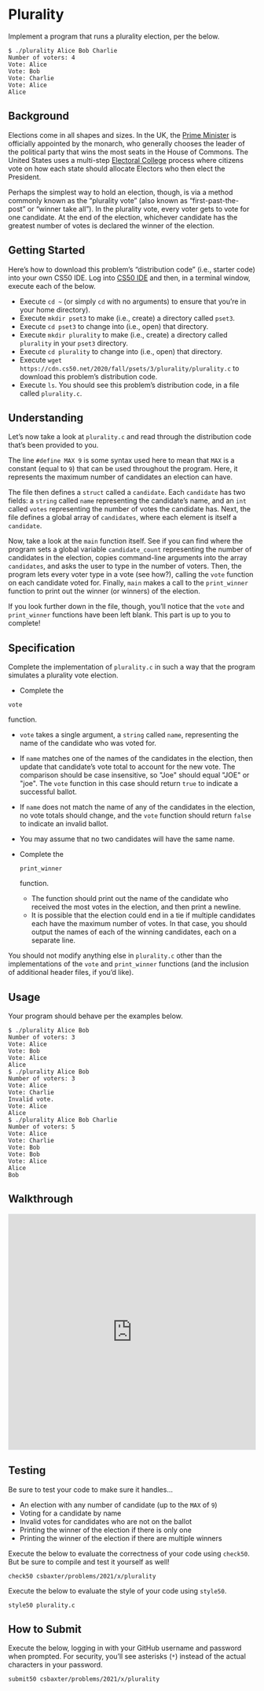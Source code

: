 # Plurality

Implement a program that runs a plurality election, per the below.

```
$ ./plurality Alice Bob Charlie
Number of voters: 4
Vote: Alice
Vote: Bob
Vote: Charlie
Vote: Alice
Alice
```



## Background

Elections come in all shapes and sizes. In the UK, the [Prime Minister](https://www.parliament.uk/education/about-your-parliament/general-elections/) is officially appointed by the monarch, who generally chooses the leader of the political party that wins the most seats in the House of Commons. The United States uses a multi-step [Electoral College](https://www.archives.gov/federal-register/electoral-college/about.html) process where citizens vote on how each state should allocate Electors who then elect the President.

Perhaps the simplest way to hold an election, though, is via a method commonly known as the “plurality vote” (also known as “first-past-the-post” or “winner take all”). In the plurality vote, every voter gets to vote for one candidate. At the end of the election, whichever candidate has the greatest number of votes is declared the winner of the election.



## Getting Started

Here’s how to download this problem’s “distribution code” (i.e., starter code) into your own CS50 IDE. Log into [CS50 IDE](https://ide.cs50.io/) and then, in a terminal window, execute each of the below.

- Execute `cd ~` (or simply `cd` with no arguments) to ensure that you’re in your home directory).
- Execute `mkdir pset3` to make (i.e., create) a directory called `pset3`.
- Execute `cd pset3` to change into (i.e., open) that directory.
- Execute `mkdir plurality` to make (i.e., create) a directory called `plurality` in your `pset3` directory.
- Execute `cd plurality` to change into (i.e., open) that directory.
- Execute `wget https://cdn.cs50.net/2020/fall/psets/3/plurality/plurality.c` to download this problem’s distribution code.
- Execute `ls`. You should see this problem’s distribution code, in a file called `plurality.c`.



## Understanding

Let’s now take a look at `plurality.c` and read through the distribution code that’s been provided to you.

The line `#define MAX 9` is some syntax used here to mean that `MAX` is a constant (equal to `9`) that can be used throughout the program. Here, it represents the maximum number of candidates an election can have.

The file then defines a `struct` called a `candidate`. Each `candidate` has two fields: a `string` called `name` representing the candidate’s name, and an `int` called `votes` representing the number of votes the candidate has. Next, the file defines a global array of `candidates`, where each element is itself a `candidate`.

Now, take a look at the `main` function itself. See if you can find where the program sets a global variable `candidate_count` representing the number of candidates in the election, copies command-line arguments into the array `candidates`, and asks the user to type in the number of voters. Then, the program lets every voter type in a vote (see how?), calling the `vote` function on each candidate voted for. Finally, `main` makes a call to the `print_winner` function to print out the winner (or winners) of the election.

If you look further down in the file, though, you’ll notice that the `vote` and `print_winner` functions have been left blank. This part is up to you to complete!



## Specification

Complete the implementation of `plurality.c` in such a way that the program simulates a plurality vote election.

-  Complete the

  ```plaintext
  vote
  ```

  function.

  - `vote` takes a single argument, a `string` called `name`, representing the name of the candidate who was voted for.
  - If `name` matches one of the names of the candidates in the election, then update that candidate’s vote total to account for the new vote. The comparison should be case insensitive, so "Joe" should equal "JOE" or "joe".  The `vote` function in this case should return `true` to indicate a successful ballot.
  - If `name` does not match the name of any of the candidates in the election, no vote totals should change, and the `vote` function should return `false` to indicate an invalid ballot.
  - You may assume that no two candidates will have the same name.

- Complete the

  ```plaintext
  print_winner
  ```

  function.

  - The function should print out the name of the candidate who received the most votes in the election, and then print a newline.
  - It is possible that the election could end in a tie if multiple candidates each have the maximum number of votes. In that case, you should output the names of each of the winning candidates, each on a separate line.

You should not modify anything else in `plurality.c` other than the implementations of the `vote` and `print_winner` functions (and the inclusion of additional header files, if you’d like).



## Usage

Your program should behave per the examples below.

```
$ ./plurality Alice Bob
Number of voters: 3
Vote: Alice
Vote: Bob
Vote: Alice
Alice
$ ./plurality Alice Bob
Number of voters: 3
Vote: Alice
Vote: Charlie
Invalid vote.
Vote: Alice
Alice
$ ./plurality Alice Bob Charlie
Number of voters: 5
Vote: Alice
Vote: Charlie
Vote: Bob
Vote: Bob
Vote: Alice
Alice
Bob
```



## Walkthrough

<iframe allow="accelerometer; autoplay; encrypted-media; gyroscope; picture-in-picture" allowfullscreen="" class="border embed-responsive-item" data-video="" src="https://www.youtube.com/embed/ftOapzDjEb8?modestbranding=0&amp;rel=0&amp;showinfo=0" scrolling="no" id="iFrameResizer0" style="box-sizing: border-box; word-break: break-word; border: 1px solid rgb(222, 226, 230) !important; display: block; height: 480px; margin-bottom: 0px; min-width: 100%; width: 1px; background-color: rgb(0, 0, 0); overflow: hidden;"></iframe>



## Testing

Be sure to test your code to make sure it handles…

- An election with any number of candidate (up to the `MAX` of `9`)
- Voting for a candidate by name
- Invalid votes for candidates who are not on the ballot
- Printing the winner of the election if there is only one
- Printing the winner of the election if there are multiple winners

Execute the below to evaluate the correctness of your code using `check50`. But be sure to compile and test it yourself as well!

```
check50 csbaxter/problems/2021/x/plurality
```

Execute the below to evaluate the style of your code using `style50`.

```
style50 plurality.c
```



## How to Submit

Execute the below, logging in with your GitHub username and password when prompted. For security, you’ll see asterisks (`*`) instead of the actual characters in your password.

```
submit50 csbaxter/problems/2021/x/plurality
```
